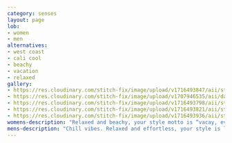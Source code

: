 ```yaml
---
category: senses
layout: page
lob:
- women
- men
alternatives:
- west coast
- cali cool	
- beachy
- vacation
- relaxed
gallery: 
- https://res.cloudinary.com/stitch-fix/image/upload/v1716493847/aii/style_shuffle/May_2024/2023-04-19_Set_A_W_OLD_v10_1x1.jpg
- https://res.cloudinary.com/stitch-fix/image/upload/v1707946535/aii/da_refresh/US_Womens_FixSpring24/2023-12-21_W_OLD_A26_00573_1x1.jpg
- https://res.cloudinary.com/stitch-fix/image/upload/v1716493798/aii/style_shuffle/May_2024/2023-02-15_Set_A_W_OLD_V2_1x1.jpg
- https://res.cloudinary.com/stitch-fix/image/upload/v1716493821/aii/style_shuffle/May_2024/2023-03-22_Set_A_W_OLD_v6_1x1.jpg
- https://res.cloudinary.com/stitch-fix/image/upload/v1716493936/aii/style_shuffle/May_2024/2024-04-15_W_OLD_R03_00061_1x1.jpg
womens-description: "Relaxed and beachy, your style motto is “vacay, everyday.” You’re into breezy shapes and fabrics with a west coast vibe."
mens-description: "Chill vibes. Relaxed and effortless, your style is laid back with a west-coast feel."
---
```


